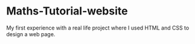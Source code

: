 # Maths-Tutorial-website
My first experience with a real life project where I used HTML and CSS to design a web page.

